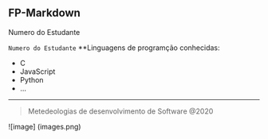 **FP-Markdown**
---
Numero do Estudante

`Numero do Estudante`
**Linguagens de programção conhecidas:

- C
- JavaScript
- Python
- ...
---
> Metedeologias de desenvolvimento de Software @2020

![image]
(images.png)
